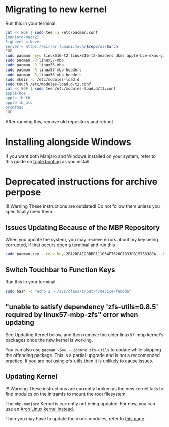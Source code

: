# Migrating to new kernel

Run this in your terminal:

```sh
cat << EOF | sudo tee -a /etc/pacman.conf
[manjaro-mact2]
SigLevel = Never
Server = https://mirror.funami.tech/$repo/os/$arch
EOF
sudo pacman -Syu linux516-t2 linux516-t2-headers dkms apple-bce-dkms-git apple-ibridge-dkms-git apple-bcm-wifi-firmware
sudo pacman -R linux57-mbp 
sudo pacman -R linux56-mbp
sudo pacman -R linux57-mbp-headers
sudo pacman -R linux56-mbp-headers
sudo mkdir -p /etc/modules-load.d
sudo touch /etc/modules-load.d/t2.conf
cat << EOF | sudo tee /etc/modules-load.d/t2.conf
apple-bce
apple-ib_tb
apple-ib_als
brcmfmac
EOF
```

After running this, remove old repository and reboot.

# Installing alongside Windows

If you want both Manjaro and Windows installed on your system, refer to this guide on [triple booting](https://wiki.t2linux.org/guides/windows/) as you install.

# Deprecated instructions for archive perpose

!!! Warning
    These instructions are outdated! Do not follow them unless you specifically need them.

## Issues Updating Because of the MBP Repository

When you update the system, you may recieve errors about my key being corrupted, if that occurs open a terminal and run this

```sh
sudo pacman-key --recv-key 2BA2DFA128BBD111034F7626C7833DB15753380A --keyserver keyserver.ubuntu.com
```

## Switch Touchbar to Function Keys

Run this in your terminal:

```sh
sudo bash -c "echo 2 > /sys/class/input/*/device/fnmode"
```

## "unable to satisfy dependency 'zfs-utils=0.8.5' required by linux57-mbp-zfs" error when updating

See Updating Kernel below, and then remove the older linux57-mbp kernel's packages once the new kernel is working.

You can also use `pacman -Syu --ignore zfs-utils` to update while skipping the offending package. This is a partial upgrade and is not a reccomended practice. If you are not using zfs-utils then it is unlikely to cause issues.

## Updating Kernel

!!! Warning
    These instructions are currently broken as the new kernel fails to find modules on the initramfs to mount the root filesystem.

The `mbp-manjaro` Kernel is currently not being updated. For now, you can use an [Arch Linux kernel instead](https://wiki.t2linux.org/distributions/arch/faq/#updating-kernel).

Then you may have to update the dkms modules, refer to [this page](https://wiki.t2linux.org/guides/dkms/).